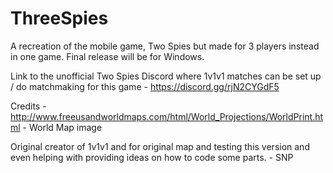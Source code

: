 # ThreeSpies
A recreation of the mobile game, Two Spies but made for 3 players instead in one game. Final release will be for Windows.

Link to the unofficial Two Spies Discord where 1v1v1 matches can be set up / do matchmaking for this game - https://discord.gg/rjN2CYGdF5

Credits - 
http://www.freeusandworldmaps.com/html/World_Projections/WorldPrint.html - World Map image

Original creator of 1v1v1 and for original map and testing this version and even helping with providing ideas on how to code some parts. - SNP
